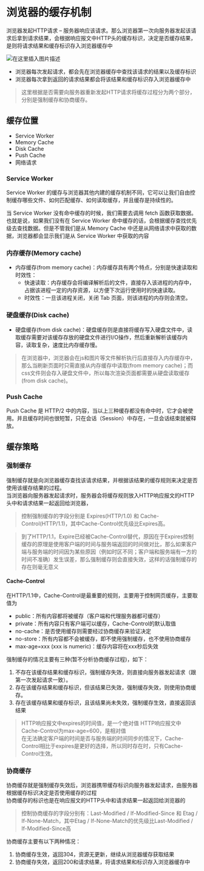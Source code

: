 # 浏览器的缓存机制

浏览器发起HTTP请求 – 服务器响应该请求。那么浏览器第一次向服务器发起该请求后拿到请求结果，会根据响应报文中HTTP头的缓存标识，决定是否缓存结果，是则将请求结果和缓存标识存入浏览器缓存中

![在这里插入图片描述](https://p3-juejin.byteimg.com/tos-cn-i-k3u1fbpfcp/487144abaada4b9a8b34bc9375191ec7~tplv-k3u1fbpfcp-watermark.awebp)

* 浏览器每次发起请求，都会先在浏览器缓存中查找该请求的结果以及缓存标识
* 浏览器每次拿到返回的请求结果都会将该结果和缓存标识存入浏览器缓存中

> 这里根据是否需要向服务器重新发起HTTP请求将缓存过程分为两个部分，分别是强制缓存和协商缓存。

## 缓存位置

* Service Worker
* Memory Cache
* Disk Cache
* Push Cache
* 网络请求

### Service Worker

Service Worker 的缓存与浏览器其他内建的缓存机制不同，它可以让我们自由控制缓存哪些文件、如何匹配缓存、如何读取缓存，并且缓存是持续性的。

当 Service Worker 没有命中缓存的时候，我们需要去调用 fetch 函数获取数据。也就是说，如果我们没有在 Service Worker 命中缓存的话，会根据缓存查找优先级去查找数据。但是不管我们是从 Memory Cache 中还是从网络请求中获取的数据，浏览器都会显示我们是从 Service Worker 中获取的内容

### 内存缓存(Memory cache)

* 内存缓存(from memory cache)：内存缓存具有两个特点，分别是快速读取和时效性：
  * 快速读取：内存缓存会将编译解析后的文件，直接存入该进程的内存中，占据该进程一定的内存资源，以方便下次运行使用时的快速读取。
  * 时效性：一旦该进程关闭，关闭 Tab 页面，则该进程的内存则会清空。

### 硬盘缓存(Disk cache)

* 硬盘缓存(from disk cache)：硬盘缓存则是直接将缓存写入硬盘文件中，读取缓存需要对该缓存存放的硬盘文件进行I/O操作，然后重新解析该缓存内容，读取复杂，速度比内存缓存慢。

> 在浏览器中，浏览器会在js和图片等文件解析执行后直接存入内存缓存中，那么当刷新页面时只需直接从内存缓存中读取(from memory cache)；而css文件则会存入硬盘文件中，所以每次渲染页面都需要从硬盘读取缓存(from disk cache)。

### Push Cache

Push Cache 是 HTTP/2 中的内容，当以上三种缓存都没有命中时，它才会被使用。并且缓存时间也很短暂，只在会话（Session）中存在，一旦会话结束就被释放。

## 缓存策略

### 强制缓存

强制缓存就是向浏览器缓存查找该请求结果，并根据该结果的缓存规则来决定是否使用该缓存结果的过程。  
当浏览器向服务器发起请求时，服务器会将缓存规则放入HTTP响应报文的HTTP头中和请求结果一起返回给浏览器，  

> 控制强制缓存的字段分别是 Expires(HTTP/1.0) 和 Cache-Control(HTTP/1.1)，其中Cache-Control优先级比Expires高。

> 到了HTTP/1.1，Expire已经被Cache-Control替代，原因在于Expires控制缓存的原理是使用客户端的时间与服务端返回的时间做对比，那么如果客户端与服务端的时间因为某些原因（例如时区不同；客户端和服务端有一方的时间不准确）发生误差，那么强制缓存则会直接失效，这样的话强制缓存的存在则毫无意义

#### Cache-Control

在HTTP/1.1中，Cache-Control是最重要的规则，主要用于控制网页缓存，主要取值为

* public：所有内容都将被缓存（客户端和代理服务器都可缓存）
* private：所有内容只有客户端可以缓存，Cache-Control的默认取值
* no-cache：是否使用缓存则需要经过协商缓存来验证决定
* no-store：所有内容都不会被缓存，即不使用强制缓存，也不使用协商缓存
* max-age=xxx (xxx is numeric)：缓存内容将在xxx秒后失效

强制缓存的情况主要有三种(暂不分析协商缓存过程)，如下：

1. 不存在该缓存结果和缓存标识，强制缓存失效，则直接向服务器发起请求（跟第一次发起请求一致）。
2. 存在该缓存结果和缓存标识，但该结果已失效，强制缓存失效，则使用协商缓存。
3. 存在该缓存结果和缓存标识，且该结果尚未失效，强制缓存生效，直接返回该结果

>HTTP响应报文中expires的时间值，是一个绝对值
>HTTP响应报文中Cache-Control为max-age=600，是相对值  
>在无法确定客户端的时间是否与服务端的时间同步的情况下，Cache-Control相比于expires是更好的选择，所以同时存在时，只有Cache-Control生效。

### 协商缓存

协商缓存就是强制缓存失效后，浏览器携带缓存标识向服务器发起请求，由服务器根据缓存标识决定是否使用缓存的过程  
协商缓存的标识也是在响应报文的HTTP头中和请求结果一起返回给浏览器的
> 控制协商缓存的字段分别有：Last-Modified / If-Modified-Since 和 Etag / If-None-Match，其中Etag / If-None-Match的优先级比Last-Modified / If-Modified-Since高

协商缓存主要有以下两种情况：

1. 协商缓存生效，返回304，资源无更新，继续从浏览器缓存获取结果
2. 协商缓存失效，返回200和请求结果，将请求结果和标识存入浏览器缓存中
